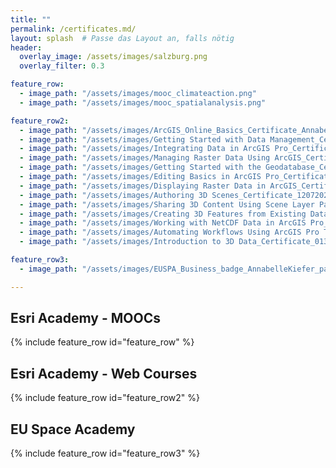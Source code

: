 ```yaml
---
title: ""
permalink: /certificates.md/
layout: splash  # Passe das Layout an, falls nötig
header:
  overlay_image: /assets/images/salzburg.png
  overlay_filter: 0.3

feature_row:
  - image_path: "/assets/images/mooc_climateaction.png"
  - image_path: "/assets/images/mooc_spatialanalysis.png"

feature_row2:
  - image_path: "/assets/images/ArcGIS_Online_Basics_Certificate_AnnabelleKiefer_page-0001.jpg"
  - image_path: "/assets/images/Getting Started with Data Management_Certificate_10152024_page-0001.jpg"
  - image_path: "/assets/images/Integrating Data in ArcGIS Pro_Certificate_10162024_page-0001.jpg"
  - image_path: "/assets/images/Managing Raster Data Using ArcGIS_Certificate_10242024_page-0001.jpg"
  - image_path: "/assets/images/Getting Started with the Geodatabase_Certificate_11052024_page-0001.jpg"
  - image_path: "/assets/images/Editing Basics in ArcGIS Pro_Certificate_11072024_page-0001.jpg"
  - image_path: "/assets/images/Displaying Raster Data in ArcGIS_Certificate_11122024_page-0001.jpg"
  - image_path: "/assets/images/Authoring 3D Scenes_Certificate_12072024.jpg"
  - image_path: "/assets/images/Sharing 3D Content Using Scene Layer Packages_Certificate_12102024.jpg"
  - image_path: "/assets/images/Creating 3D Features from Existing Data_Certificate_12222024.jpg"
  - image_path: "/assets/images/Working with NetCDF Data in ArcGIS Pro_Certificate_12272024.jpg"
  - image_path: "/assets/images/Automating Workflows Using ArcGIS Pro Tasks_Certificate_12292024.jpg"
  - image_path: "/assets/images/Introduction to 3D Data_Certificate_01312025.jpg"

feature_row3:
  - image_path: "/assets/images/EUSPA_Business_badge_AnnabelleKiefer_page-0001.jpg" 

---
```

<!-- Überschrift für ESRI Mooc -->
<h2>Esri Academy - MOOCs</h2>
{% include feature_row id="feature_row" %}

<!-- Überschrift für ESRI wen course-->
<h2>Esri Academy - Web Courses</h2>
{% include feature_row id="feature_row2" %}

<!-- Überschrift für EUSPA -->
<h2>EU Space Academy</h2>
{% include feature_row id="feature_row3" %}


